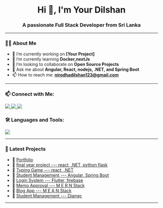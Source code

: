 <h1 align="center">Hi 👋, I'm Your Dilshan</h1>
<h3 align="center">A passionate Full Stack Developer from Sri Lanka</h3>

---

### 👨‍💻 About Me

- 🔭 I’m currently working on **[Your Project]**
- 🌱 I’m currently learning **Docker,nextJs**
- 👯 I’m looking to collaborate on **Open Source Projects**
- 💬 Ask me about **Angular, React, nodejs, .NET, and Spring Boot**
- 📫 How to reach me: **nirodhadilshan123@gmail.com**

---
### 📫 Connect with Me:

<p align="left">
  <a href="www.linkedin.com/in/dilshan-nirodha-585a5631b" target="_blank">
    <img src="https://img.shields.io/badge/LinkedIn-blue?logo=linkedin&logoColor=white" />
  </a>
  <a href="nirodhadilshan123@gmail.com">
    <img src="https://img.shields.io/badge/Gmail-red?logo=gmail&logoColor=white" />
  </a>
  <a href="https://yourportfolio.com" target="_blank">
    <img src="https://img.shields.io/badge/Portfolio-black?logo=web&logoColor=white" />
  </a>
</p>

### 🛠️ Languages and Tools:

<p align="left">
  <img src="https://skillicons.dev/icons?i=js,ts,angular,react,flutter,cs,dotnet,java,python,spring,html,css,tailwind,git,github" />
</p>

---



### 🧠 Latest Projects
- 🔹 [Portfolio ](https://yourportfolio.com)
- 🔹 [final year project --- react, .NET, python flask](https://github.com/dilshannirodha/Memory-testing-application-dotnet-react-flask.git)
- 🔹 [Typing Game --- react, .NET](https://github.com/dilshannirodha/React-Typing-App.git)
- 🔹 [Student Management --- Angular, Spring Boot](https://github.com/dilshannirodha/student-mangement-system-angular-springboot.git)
- 🔹 [Login System --- Flutter, firebase](https://github.com/dilshannirodha/loginApp-flutter-firebase.git)
- 🔹 [Memo Approval --- M E R N  Stack](https://github.com/dilshannirodha/memo-approval-system-MERN.git)
- 🔹 [Blog App --- M E A N  Stack](https://github.com/dilshannirodha/Blog-App-MEAN-Stack.git)
- 🔹 [Student Management --- Django](https://github.com/dilshannirodha/django-student-management-system.git)
---


